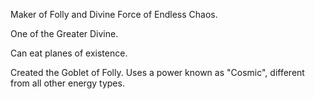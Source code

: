 Maker of Folly and Divine Force of Endless Chaos.

One of the Greater Divine.

Can eat planes of existence.

Created the Goblet of Folly. Uses a power known as "Cosmic", different from all other energy types.